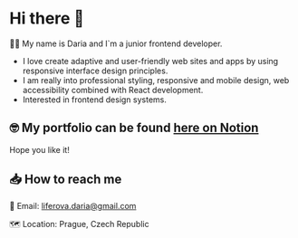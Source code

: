 <!--
**dliferova/dliferova** is a ✨ _special_ ✨ repository because its `README.md` (this file) appears on your GitHub profile.
-->

# Hi there 👋

:woman_technologist: My name is Daria and I`m a junior frontend developer.

+ I love create adaptive and user-friendly web sites and apps by using responsive interface design principles.
+ I am really into professional styling, responsive and mobile design, web accessibility combined with React development.
+ Interested in frontend design systems.

## :nerd_face: My portfolio can be found [here on Notion](https://dliferova.notion.site/Welcome-to-my-portfolio-f3f516cef6784d5e9d6983ad40253a73)
Hope you like it!

## :inbox_tray: How to reach me

:email: Email: liferova.daria@gmail.com

:world_map: Location: Prague, Сzech Republic
